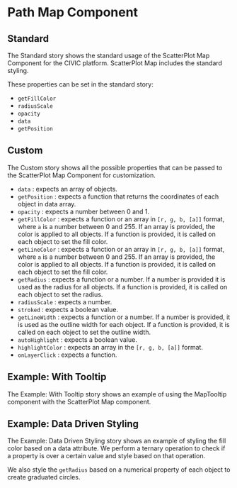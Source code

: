 # Path Map Component

## Standard

The Standard story shows the standard usage of the ScatterPlot Map Component for the CIVIC platform. ScatterPlot Map includes the standard styling.

These properties can be set in the standard story:

- `getFillColor`
- `radiusScale`
- `opacity`
- `data`
- `getPosition`

## Custom

The Custom story shows all the possible properties that can be passed to the ScatterPlot Map Component for customization.

- `data` : expects an array of objects.
- `getPosition` : expects a function that returns the coordinates of each object in data array.
- `opacity` : expects a number between 0 and 1.
- `getFillColor` : expects a function or an array in `[r, g, b, [a]]` format, where `a` is a number between 0 and 255. If an array is provided, the color is applied to all objects. If a function is provided, it is called on each object to set the fill color.
- `getLineColor` : expects a function or an array in `[r, g, b, [a]]` format, where `a` is a number between 0 and 255. If an array is provided, the color is applied to all objects. If a function is provided, it is called on each object to set the fill color.
- `getRadius` : expects a function or a number. If a number is provided it is used as the radius for all objects. If a function is provided, it is called on each object to set the radius.
- `radiusScale` : expects a number.
- `stroked` : expects a boolean value.
- `getLineWidth` : expects a function or a number. If a number is provided, it is used as the outline width for each object. If a function is provided, it is called on each object to set the outline width.
- `autoHighlight` : expects a boolean value.
- `highlightColor` : expects an array in the `[r, g, b, [a]]` format.
- `onLayerClick` : expects a function.

## Example: With Tooltip

The Example: With Tooltip story shows an example of using the MapTooltip component with the ScatterPlot Map component.

## Example: Data Driven Styling

The Example: Data Driven Styling story shows an example of styling the fill color based on a data attribute. We perform a ternary operation to check if a property is over a certain value and style based on that operation.

We also style the `getRadius` based on a numerical property of each object to create graduated circles.
